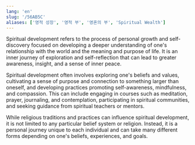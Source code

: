 ```yaml
---
lang: 'en'
slug: '/56AB5C'
aliases: ['영적 성장', '영적 부', '영혼의 부', 'Spiritual Wealth']
---
```


Spiritual development refers to the process of personal growth and self-discovery focused on developing a deeper understanding of one's relationship with the world and the meaning and purpose of life. It is an inner journey of exploration and self-reflection that can lead to greater awareness, insight, and a sense of inner peace.

Spiritual development often involves exploring one's beliefs and values, cultivating a sense of purpose and connection to something larger than oneself, and developing practices promoting self-awareness, mindfulness, and compassion. This can include engaging in courses such as meditation, prayer, journaling, and contemplation, participating in spiritual communities, and seeking guidance from spiritual teachers or mentors.

While religious traditions and practices can influence spiritual development, it is not limited to any particular belief system or religion. Instead, it is a personal journey unique to each individual and can take many different forms depending on one's beliefs, experiences, and goals.
